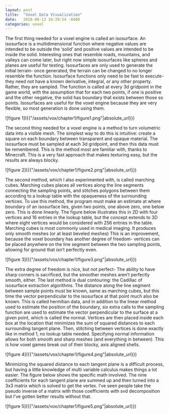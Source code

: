 ```yaml
---
layout: post
title:  "Voxel Data Visualization"
date:   2018-08-13 10:39:54 -0400
categories: voxel
---
```

<p>
The first thing needed for a voxel engine is called an isosurface. An isosurface is a multidimensional function where negative values are intended to be outside the ‘solid’ and positive values are intended to be inside the solid. Interesting ones that resemble roads, mountains, and valleys can come later, but right now simple isosurfaces like spheres and planes are useful for testing. Isosurfaces are only used to generate the initial terrain- once generated, the terrain can be changed to no longer resemble the function. Isosurface functions only need to be fast to execute- they need not have a known derivative, integral, or any other property. Rather, they are sampled. The function is called at every 3d gridpoint in the game world, with the assumption that for each two points, if one is positive and the other negative, the solid has boundary that exists between those so points. Isosurfaces are useful for the voxel engine because they are very flexible, so most generation is done using them.
</p>
![figure 1]({{"/assets/vox/chapter1/figure1.png"|absolute_url}})
<p>
The second thing needed for a voxel engine is a method to turn volumetric data into a visible mesh. The simplest way to do this is intuitive: create a square on each boundary between transparent and opaque material. The isosurface must be sampled at each 3d gridpoint, and then this data must be remembered. This is the method most are familiar with, thanks to Minecraft. This is a very fast approach that makes texturing easy, but the results are always blocky.
</p>
![figure 2]({{"/assets/vox/chapter1/figure2.png"|absolute_url}})
<p>
The second method, which I also experimented with, is called marching cubes. Marching cubes places all vertices along the line segments connecting the sampling points, and stitches polygons between them according to a lookup table with the opaqueness of the surrounding vertices. To use this method, the program must make an estimate at where boundary of an isosurface lies, given two points, one above zero, one below zero. This is done linearly. The figure below illustrates this in 2D with four vertices and 16 entries in the lookup table, but the concept extends to 3D where eight vertices would be considered with 256 entries in the table. Marching cubes is most commonly used in medical imaging. It produces only smooth meshes (or at least beveled meshes) This is an improvement, because the voxel boundary has another degree of freedom- vertices can be placed anywhere on the line segment between the two sampling points, allowing for ground that isn’t perfectly even.
</p>
![figure 3]({{"/assets/vox/chapter1/figure3.png"|absolute_url}})
<p>
The extra degree of freedom is nice, but not perfect- The ability to have sharp corners is sacrificed, but the smoother meshes aren’t perfectly smooth, either. The last method is dual contouring: the Cadillac of isosurface extraction algorithms. The distance along the line segment between sample points must be known, same as marching cubes, but this time the vector perpendicular to the isosurface at that point much also be known. This is called hermitian data, and in addition to the linear method used to estimate the position of the boundary, six extra calls to the sampling function are used to estimate the vector perpendicular to the surface at a given point, which is called the normal. Vertices are then placed inside each box at the location that minimizes the sum of squared distances to each surrounding tangent plane. Then, stitching between vertices is done exactly like in method 1, no lookup table needed. Specifying normal information allows for both smooth and sharp meshes (and everything in between). This is how voxel games break out of their blocky, axis aligned shells.
</p>
![figure 4]({{"/assets/vox/chapter1/figure4.png"|absolute_url}})
<p>
Minimizing the squared distance to each tangent plane is a difficult process, but having a little knowledge of multi variable calculus makes things a lot easier. The figure below shows the specific math involved. The nine coefficients for each tangent plane are summed up and then turned into a 3x3 matrix which is solved to get the vertex. I’ve seen people take the pseudo inverse of a matrix with those coefficients with svd decomposition but I’ve gotten better results without that.
</p>
![figure 5]({{"/assets/vox/chapter1/figure5.png"|absolute_url}})

